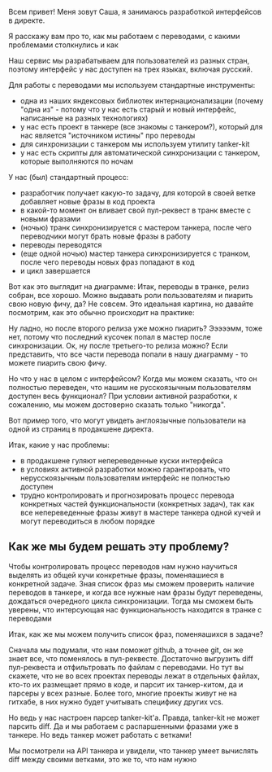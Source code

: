 Всем привет! Меня зовут Саша, я занимаюсь разработкой интерфейсов в директе.

Я расскажу вам про то, как мы работаем с переводами, с какими проблемами столкнулись и как 

Наш сервис мы разрабатываем для пользователей из разных стран, поэтому интерфейс у нас доступен на трех языках, включая русский.

Для работы с переводами мы используем стандартные инструменты:
- одна из наших яндексовых библиотек интернационализации (почему "одна из" - потому что у нас есть старый и новый интерфейс, написанные на разных технологиях)
- у нас есть проект в танкере (все знакомы с танкером?), который для нас является "источником истины" про переводы
- для синхронизации с танкером мы используем утилиту tanker-kit
- у нас есть скрипты для автоматической синхронизации с танкером, которые выполняются по ночам

У нас (был) стандартный процесс:
- разработчик получает какую-то задачу, для которой в своей ветке добавляет новые фразы в код проекта
- в какой-то момент он вливает свой пул-реквест в транк вместе с новыми фразами
- (ночью) транк синхронизируется с мастером танкера, после чего переводчики могут брать новые фразы в работу
- переводы переводятся
- (еще одной ночью) мастер танкера синхронизируется с транком, после чего переводы новых фраз попадают в код
- и цикл завершается

Вот как это выглядит на диаграмме:
Итак, переводы в транке, релиз собран, все хорошо. Можно выдавать роли пользователям и пиарить свою новую фичу, да?
Не совсем. Это идеальная картина, но давайте посмотрим, как это обычно происходит на практике:

Ну ладно, но после второго релиза уже можно пиарить? Эээээмм, тоже нет, потому что последний кусочек попал в мастер после синхронизации. Ок, ну после третьего-то релиза можно? Если представить, что все части перевода попали в нашу диаграмму - то можете пиарить свою фичу.

Но что у нас в целом с интерфейсом? Когда мы можем сказать, что он полностью переведен, что нашим не русскоязычным пользователям доступен весь функционал? При условии активной разработки, к сожалению, мы можем достоверно сказать только "никогда".

Вот пример того, что могут увидеть англоязычные пользователи на одной из страниц в продакшене директа.

Итак, какие у нас проблемы:
- в продакшене гуляют непереведенные куски интерфейса
- в условиях активной разработки можно гарантировать, что нерусскоязычным пользователям интерфейс не полностью доступен
- трудно контролировать и прогнозировать процесс перевода конкретных частей функциональности (конкретных задач), так как все непереведенные фразы живут в мастере танкера одной кучей и могут переводиться в любом порядке


## Как же мы будем решать эту проблему?

Чтобы контролировать процесс переводов нам нужно научиться выделять из общей кучи конкретные фразы, поменяашиеся в конкретной задаче. Зная список фраз мы сможем проверить наличие переводов в танкере, и когда все нужные нам фразы будут переведены, дождаться очередного цикла синхронизации. Тогда мы сможем быть уверены, что интерсующая нас функциональность находится в транке с переводами

Итак, как же мы можем получить список фраз, поменяашихся в задаче? 

Сначала мы подумали, что нам поможет github, а точнее git, он же знает все, что поменялось в пул-реквесте. Достаточно выгрузить diff пул-реквеста и отфильтровать по файлам с переводами. Но тут вы скажете, что не во всех проектах переводы лежат в отдельных файлах, кто-то их размещает прямо в коде, и парсит их танкер-китом, да и парсеры у всех разные. Более того, многие проекты живут не на гитхабе, в них нужно будет учитывать специфику других vcs.

Но ведь у нас настроен парсер tanker-kit'а. Правда, tanker-kit не может парсить diff. Да и мы работаем с распаршенными фразами уже в танкере. Но ведь танкер может работать с ветками!

Мы посмотрели на API танкера и увидели, что танкер умеет вычислять diff между своими ветками, это же то, что нам нужно